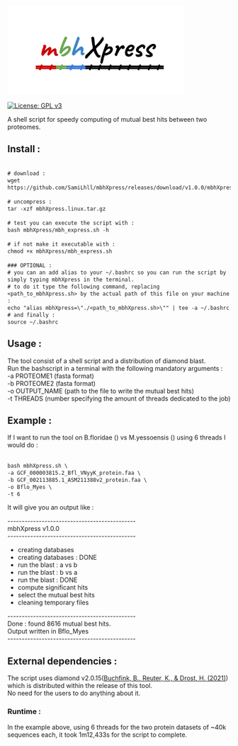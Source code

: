  
<img src="https://github.com/SamiLhll/mbhXpress/blob/d6f560933a94f1caafbb4c70a15d23d74746173f/inst/img/mbhXpress_cover.png" alt="mbhXpress" width="400"/>
 
[![License: GPL v3](https://img.shields.io/badge/License-GPLv3-blue.svg)](https://www.gnu.org/licenses/gpl-3.0)

A shell script for speedy computing of mutual best hits between two proteomes.  

## Install :


```{bash}

# download :
wget https://github.com/SamiLhll/mbhXpress/releases/download/v1.0.0/mbhXpress.linux.tar.gz

# uncompress :
tar -xzf mbhXpress.linux.tar.gz

# test you can execute the script with :
bash mbhXpress/mbh_express.sh -h

# if not make it executable with :
chmod +x mbhXpress/mbh_express.sh

### OPTIONAL :
# you can an add alias to your ~/.bashrc so you can run the script by simply typing mbhXpress in the terminal.   
# to do it type the following command, replacing <path_to_mbhXpress.sh> by the actual path of this file on your machine :
echo "alias mbhXpress=\"./<path_to_mbhXpress.sh>\"" | tee -a ~/.bashrc
# and finally :
source ~/.bashrc

```

## Usage : 

The tool consist of a shell script and a distribution of diamond blast.   
Run the bashscript in a terminal with the following mandatory arguments :   
-a PROTEOME1 (fasta format)   
-b PROTEOME2 (fasta format)   
-o OUTPUT_NAME (path to the file to write the mutual best hits)   
-t THREADS (number specifying the amount of threads dedicated to the job)   

## Example : 

If I want to run the tool on B.floridae () vs M.yessoensis () using 6 threads I would do :

```{bash}

bash mbhXpress.sh \
-a GCF_000003815.2_Bfl_VNyyK_protein.faa \
-b GCF_002113885.1_ASM211388v2_protein.faa \
-o Bflo_Myes \
-t 6

```
It will give you an output like :   

\---------------------------------------------   
mbhXpress v1.0.0   
\---------------------------------------------   

- creating databases   
 - creating databases : DONE   
 - run the blast : a vs b   
 - run the blast : b vs a   
 - run the blast : DONE   
 - compute significant hits   
 - select the mutual best hits   
 - cleaning temporary files   

\---------------------------------------------   
Done : found 8616 mutual best hits.   
Output written in Bflo_Myes  
\---------------------------------------------   

## External dependencies :

The script uses diamond v2.0.15([Buchfink, B., Reuter, K., & Drost, H. (2021)](https://doi.org/10.1038/s41592-021-01101-x)) which is distributed within the release of this tool.   
No need for the users to do anything about it.


### Runtime :

In the example above, using 6 threads for the two protein datasets of ~40k sequences each, it took 1m12,433s for the script to complete.

